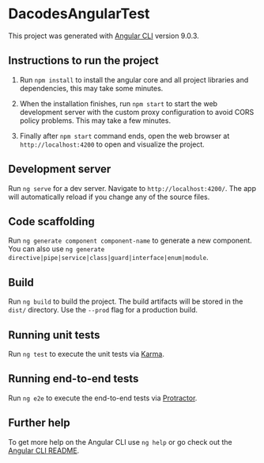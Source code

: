 # DacodesAngularTest

This project was generated with [Angular CLI](https://github.com/angular/angular-cli) version 9.0.3.

## Instructions to run the project
1. Run `npm install` to install the angular core and all project libraries and dependencies, this may take some minutes.

2. When the installation finishes, run `npm start` to start the web development server with the custom proxy configuration to avoid CORS policy problems. This may take a few minutes.

3. Finally after `npm start` command ends, open the web browser at `http://localhost:4200` to open and visualize the project.

## Development server

Run `ng serve` for a dev server. Navigate to `http://localhost:4200/`. The app will automatically reload if you change any of the source files.

## Code scaffolding

Run `ng generate component component-name` to generate a new component. You can also use `ng generate directive|pipe|service|class|guard|interface|enum|module`.

## Build

Run `ng build` to build the project. The build artifacts will be stored in the `dist/` directory. Use the `--prod` flag for a production build.

## Running unit tests

Run `ng test` to execute the unit tests via [Karma](https://karma-runner.github.io).

## Running end-to-end tests

Run `ng e2e` to execute the end-to-end tests via [Protractor](http://www.protractortest.org/).

## Further help

To get more help on the Angular CLI use `ng help` or go check out the [Angular CLI README](https://github.com/angular/angular-cli/blob/master/README.md).
